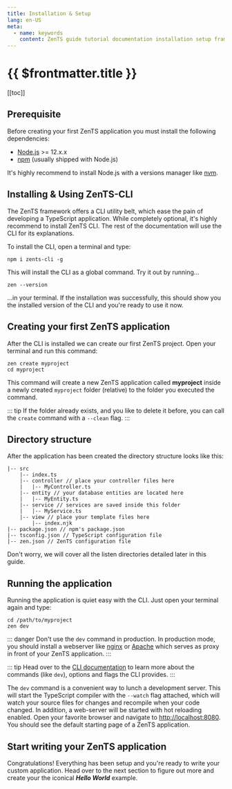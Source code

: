```yaml
---
title: Installation & Setup
lang: en-US
meta:
  - name: keywords
    content: ZenTS guide tutorial documentation installation setup framework mvc TypeScript
---
```


# {{ $frontmatter.title }}

<GuideHeader guide="installation">
  [[toc]]
</GuideHeader>

## Prerequisite

Before creating your first ZenTS application you must install the following dependencies:

- [Node.js](https://nodejs.org) >= 12.x.x
- [npm](https://www.npmjs.com/) (usually shipped with Node.js)

It's highly recommend to install Node.js with a versions manager like [nvm](https://github.com/nvm-sh/nvm).

## Installing & Using ZenTS-CLI

The ZenTS framework offers a CLI utility belt, which ease the pain of developing a TypeScript application. While completely optional, it's highly recommend to install ZenTS CLI. The rest of the documentation will use the CLI for its explanations.

To install the CLI, open a terminal and type:

```shell
npm i zents-cli -g
```

This will install the CLI as a global command. Try it out by running...

```shell
zen --version
```

...in your terminal. If the installation was successfully, this should show you the installed version of the CLI and you're ready to use it now.

## Creating your first ZenTS application

After the CLI is installed we can create our first ZenTS project. Open your terminal and run this command:

```shell
zen create myproject
cd myproject
```

This command will create a new ZenTS application called **myproject** inside a newly created `myproject` folder (relative) to the folder you executed the command.

::: tip
If the folder already exists, and you like to delete it before, you can call the `create` command with a `--clean` flag.
:::

## Directory structure

After the application has been created the directory structure looks like this:

```
|-- src
    |-- index.ts
    |-- controller // place your controller files here
    |   |-- MyController.ts
    |-- entity // your database entities are located here
    |   |-- MyEntity.ts
    |-- service // services are saved inside this folder
    |   |-- MyService.ts
    |-- view // place your template files here
        |-- index.njk
|-- package.json // npm's package.json
|-- tsconfig.json // TypeScript configuration file
|-- zen.json // ZenTS configuration file
```

Don't worry, we will cover all the listen directories detailed later in this guide.

## Running the application

Running the application is quiet easy with the CLI. Just open your terminal again and type:

```shell
cd /path/to/myproject
zen dev
```

::: danger
Don't use the `dev` command in production. In production mode, you should install a webserver like [nginx](https://nginx.org/en/) or [Apache](https://httpd.apache.org/) which serves as proxy in front of your ZenTS application.
:::

::: tip
Head over to the [CLI documentation](./../../cli.md) to learn more about the commands (like `dev`), options and flags the CLI provides.
:::

The `dev` command is a convenient way to lunch a development server. This will start the TypeScript compiler with the `--watch` flag attached, which will watch your source files for changes and recompile when your code changed. In addition, a web-server will be started with hot reloading enabled. Open your favorite browser and navigate to [http://localhost:8080](http://localhost:8080). You should see the default starting page of a ZenTS application.

## Start writing your ZenTS application

Congratulations! Everything has been setup and you're ready to write your custom application. Head over to the next section to figure out more and create your the iconical **_Hello World_** example.

